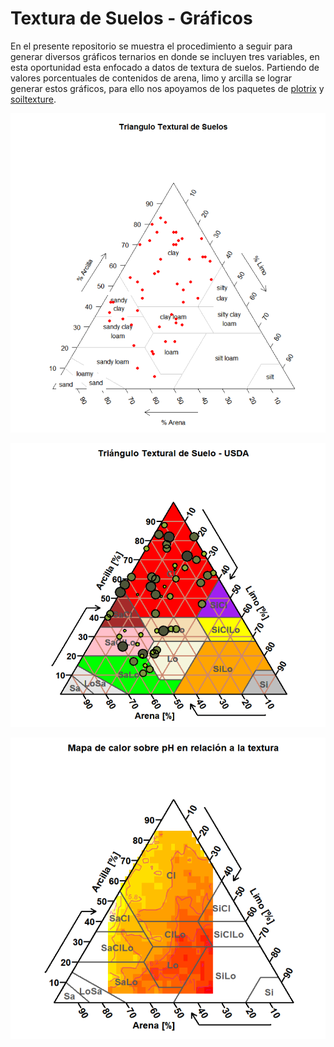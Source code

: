 # Textura de Suelos - Gráficos

En el presente repositorio se muestra el procedimiento a seguir para generar diversos gráficos ternarios en donde se incluyen tres variables, en esta oportunidad esta enfocado a datos de textura de suelos. Partiendo de valores porcentuales de contenidos de arena, limo y arcilla se lograr generar estos gráficos, para ello nos apoyamos de los paquetes de [plotrix](https://cran.r-project.org/web/packages/plotrix/index.html) y [soiltexture]().

![](images/texture_1.png)

![](images/texture_2.png)

![](images/texture_3.png)